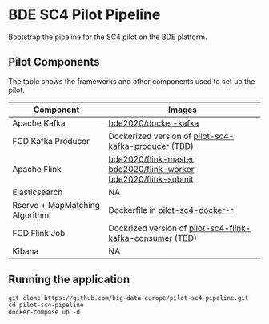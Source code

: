 # BDE SC4 Pilot Pipeline

Bootstrap the pipeline for the SC4 pilot on the BDE platform.

## Pilot Components
The table shows the frameworks and other components used to set up the pilot.

|Component | Images |
|----------|--------|
|Apache Kafka|[bde2020/docker-kafka](https://hub.docker.com/r/bde2020/docker-kafka/)|
|FCD Kafka Producer|Dockerized version of [pilot-sc4-kafka-producer](https://github.com/big-data-europe/pilot-sc4-kafka-producer) (TBD)|
|Apache Flink|[bde2020/flink-master](https://hub.docker.com/r/bde2020/docker-kafka/) <br> [bde2020/flink-worker](https://hub.docker.com/r/bde2020/flink-worker/) <br> [bde2020/flink-submit](https://hub.docker.com/r/bde2020/flink-worker/)|
|Elasticsearch|NA|
|Rserve + MapMatching Algorithm|Dockerfile in [pilot-sc4-docker-r](https://github.com/big-data-europe/pilot-sc4-docker-r)|
|FCD Flink Job|Dockrized version of [pilot-sc4-flink-kafka-consumer](https://github.com/big-data-europe/pilot-sc4-flink-kafka-consumer) (TBD)|
|Kibana|NA|

## Running the application
```
git clone https://github.com/big-data-europe/pilot-sc4-pipeline.git
cd pilot-sc4-pipeline
docker-compose up -d
```
